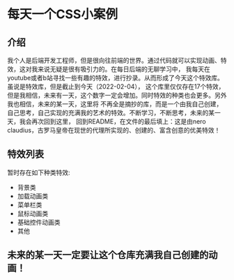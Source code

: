 # 每天一个CSS小案例
## 介绍
我个人是后端开发工程师，但是很向往前端的世界。通过代码就可以实现动画、特效，这对我来说无疑是很有吸引力的。在每日后端的无聊学习中，
我每天在youtube或者b站寻找一些有趣的特效，进行抄录。从而形成了今天这个特效库。虽说是特效库，但是截止到今天（2022-02-04），
这个库里仅仅存在17个特效，但是我相信，未来有一天，这个数字一定会增加。同时特效的种类也会更多。另外我也相信，未来的某一天，这里将
不再全是摘抄的库，而是一个由我自己创建，自己思考，自己实现的充满我的艺术的特效。不断学习，不断思考，未来的某一天，我会再次回到这里，
回到README，在文件的最后填上：这是由nero claudius，古罗马皇帝在现世的代理所实现的、创建的、富含创意的优美特效！
## 特效列表
暂时存在如下种类特效:  
- 背景类
- 加载动画类
- 菜单栏类
- 鼠标动画类
- 基础控件动画类
- 其他

## 未来的某一天一定要让这个仓库充满我自己创建的动画！